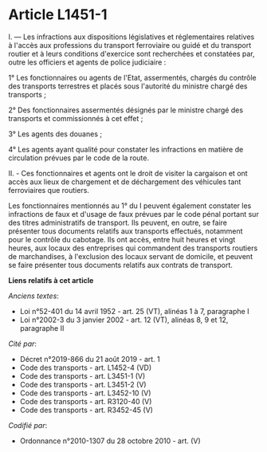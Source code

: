 # Article L1451-1

I. ― Les infractions aux dispositions législatives et réglementaires relatives à l'accès aux professions du transport
ferroviaire ou guidé et du transport routier et à leurs conditions d'exercice sont recherchées et constatées par, outre les
officiers et agents de police judiciaire :

1° Les fonctionnaires ou agents de l'Etat, assermentés, chargés du contrôle des transports terrestres et placés sous
l'autorité du ministre chargé des transports ;

2° Des fonctionnaires assermentés désignés par le ministre chargé des transports et commissionnés à cet effet ;

3° Les agents des douanes ;

4° Les agents ayant qualité pour constater les infractions en matière de circulation prévues par le code de la route.

II. - Ces fonctionnaires et agents ont le droit de visiter la cargaison et ont accès aux lieux de chargement et de
déchargement des véhicules tant ferroviaires que routiers.

Les fonctionnaires mentionnés au 1° du I peuvent également constater les infractions de faux et d'usage de faux prévues par
le code pénal portant sur des titres administratifs de transport. Ils peuvent, en outre, se faire présenter tous documents
relatifs aux transports effectués, notamment pour le contrôle du cabotage. Ils ont accès, entre huit heures et vingt heures,
aux locaux des entreprises qui commandent des transports routiers de marchandises, à l'exclusion des locaux servant de
domicile, et peuvent se faire présenter tous documents relatifs aux contrats de transport.

**Liens relatifs à cet article**

_Anciens textes_:

  - Loi n°52-401 du 14 avril 1952 - art. 25 (VT), alinéas 1 à 7, paragraphe I
  - Loi n°2002-3 du 3 janvier 2002 - art. 12 (VT), alinéas 8, 9 et 12, paragraphe II

_Cité par_:

  - Décret n°2019-866 du 21 août 2019 - art. 1
  - Code des transports - art. L1452-4 (VD)
  - Code des transports - art. L3451-1 (V)
  - Code des transports - art. L3451-2 (V)
  - Code des transports - art. L3452-10 (V)
  - Code des transports - art. R3120-40 (V)
  - Code des transports - art. R3452-45 (V)

_Codifié par_:

  - Ordonnance n°2010-1307 du 28 octobre 2010 - art. (V)
